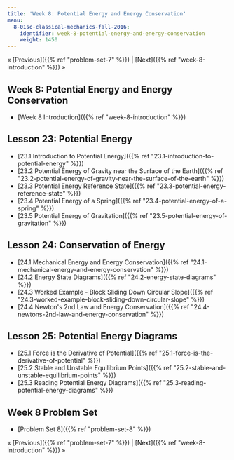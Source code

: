```yaml
---
title: 'Week 8: Potential Energy and Energy Conservation'
menu:
  8-01sc-classical-mechanics-fall-2016:
    identifier: week-8-potential-energy-and-energy-conservation
    weight: 1450
---
```

« [Previous]({{% ref "problem-set-7" %}}) | [Next]({{% ref "week-8-introduction" %}}) »

Week 8: Potential Energy and Energy Conservation
------------------------------------------------

*   [Week 8 Introduction]({{% ref "week-8-introduction" %}})

Lesson 23: Potential Energy
---------------------------

*   [23.1 Introduction to Potential Energy]({{% ref "23.1-introduction-to-potential-energy" %}})
*   [23.2 Potential Energy of Gravity near the Surface of the Earth]({{% ref "23.2-potential-energy-of-gravity-near-the-surface-of-the-earth" %}})
*   [23.3 Potential Energy Reference State]({{% ref "23.3-potential-energy-reference-state" %}})
*   [23.4 Potential Energy of a Spring]({{% ref "23.4-potential-energy-of-a-spring" %}})
*   [23.5 Potential Energy of Gravitation]({{% ref "23.5-potential-energy-of-gravitation" %}})

Lesson 24: Conservation of Energy
---------------------------------

*   [24.1 Mechanical Energy and Energy Conservation]({{% ref "24.1-mechanical-energy-and-energy-conservation" %}})
*   [24.2 Energy State Diagrams]({{% ref "24.2-energy-state-diagrams" %}})
*   [24.3 Worked Example - Block Sliding Down Circular Slope]({{% ref "24.3-worked-example-block-sliding-down-circular-slope" %}})
*   [24.4 Newton's 2nd Law and Energy Conservation]({{% ref "24.4-newtons-2nd-law-and-energy-conservation" %}})

Lesson 25: Potential Energy Diagrams
------------------------------------

*   [25.1 Force is the Derivative of Potential]({{% ref "25.1-force-is-the-derivative-of-potential" %}})
*   [25.2 Stable and Unstable Equilibrium Points]({{% ref "25.2-stable-and-unstable-equilibrium-points" %}})
*   [25.3 Reading Potential Energy Diagrams]({{% ref "25.3-reading-potential-energy-diagrams" %}})

Week 8 Problem Set
------------------

*   [Problem Set 8]({{% ref "problem-set-8" %}})

« [Previous]({{% ref "problem-set-7" %}}) | [Next]({{% ref "week-8-introduction" %}}) »